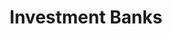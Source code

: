 ---
order: "08"
title: "Investment Banks"
nav:
  - heading: Alex. Brown & Sons
    sub-sections:
      - "12.1"
      - "12.5"
      - "12.11"
      - "13.19"
      - "13.23"
  - heading: Goldman Sachs
    sub-sections:
      - "14.13"
      - "14.17"
  - heading: Montgomery Securities
    sub-sections:
      - "13.25"
      - "int74"
  - heading: Robertson Colman & Stephens
    sub-sections:
      - "12.14"
  - heading: Salomon Brothers
    sub-sections:
      - "13.16"
      - "13.22"
---